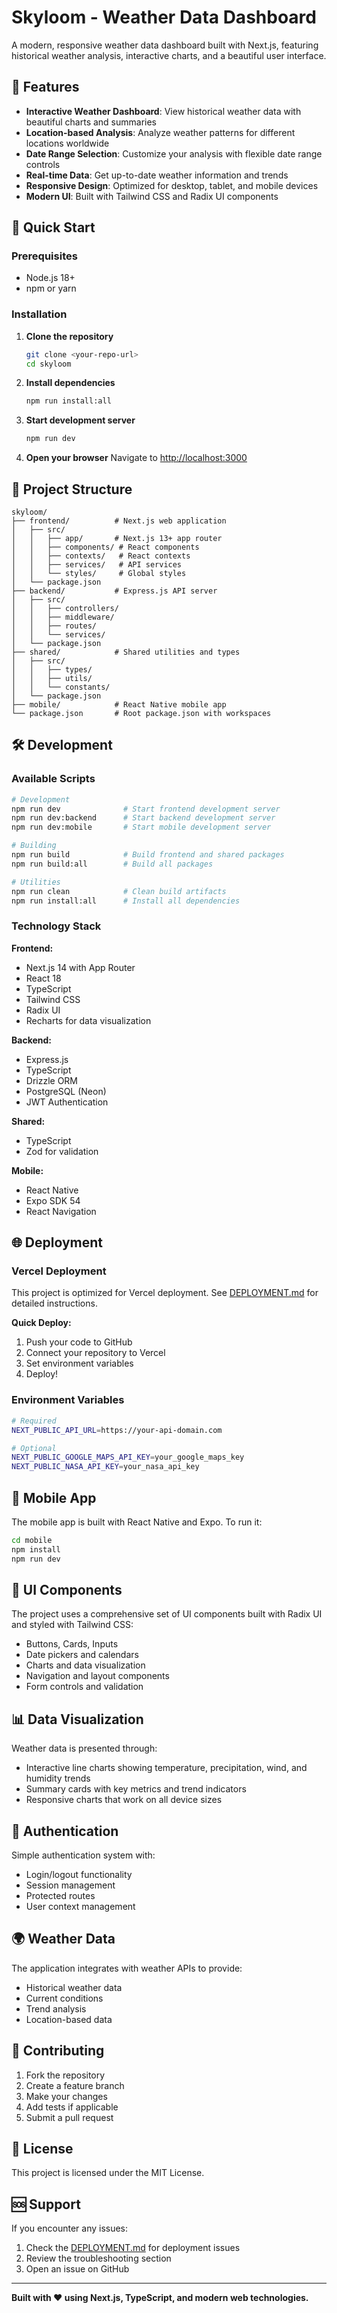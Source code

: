 # Skyloom - Weather Data Dashboard

A modern, responsive weather data dashboard built with Next.js, featuring historical weather analysis, interactive charts, and a beautiful user interface.

## 🌟 Features

- **Interactive Weather Dashboard**: View historical weather data with beautiful charts and summaries
- **Location-based Analysis**: Analyze weather patterns for different locations worldwide
- **Date Range Selection**: Customize your analysis with flexible date range controls
- **Real-time Data**: Get up-to-date weather information and trends
- **Responsive Design**: Optimized for desktop, tablet, and mobile devices
- **Modern UI**: Built with Tailwind CSS and Radix UI components

## 🚀 Quick Start

### Prerequisites
- Node.js 18+ 
- npm or yarn

### Installation

1. **Clone the repository**
   ```bash
   git clone <your-repo-url>
   cd skyloom
   ```

2. **Install dependencies**
   ```bash
   npm run install:all
   ```

3. **Start development server**
   ```bash
   npm run dev
   ```

4. **Open your browser**
   Navigate to [http://localhost:3000](http://localhost:3000)

## 📁 Project Structure

```
skyloom/
├── frontend/          # Next.js web application
│   ├── src/
│   │   ├── app/       # Next.js 13+ app router
│   │   ├── components/ # React components
│   │   ├── contexts/   # React contexts
│   │   ├── services/   # API services
│   │   └── styles/     # Global styles
│   └── package.json
├── backend/           # Express.js API server
│   ├── src/
│   │   ├── controllers/
│   │   ├── middleware/
│   │   ├── routes/
│   │   └── services/
│   └── package.json
├── shared/            # Shared utilities and types
│   ├── src/
│   │   ├── types/
│   │   ├── utils/
│   │   └── constants/
│   └── package.json
├── mobile/            # React Native mobile app
└── package.json       # Root package.json with workspaces
```

## 🛠️ Development

### Available Scripts

```bash
# Development
npm run dev              # Start frontend development server
npm run dev:backend      # Start backend development server
npm run dev:mobile       # Start mobile development server

# Building
npm run build            # Build frontend and shared packages
npm run build:all        # Build all packages

# Utilities
npm run clean            # Clean build artifacts
npm run install:all      # Install all dependencies
```

### Technology Stack

**Frontend:**
- Next.js 14 with App Router
- React 18
- TypeScript
- Tailwind CSS
- Radix UI
- Recharts for data visualization

**Backend:**
- Express.js
- TypeScript
- Drizzle ORM
- PostgreSQL (Neon)
- JWT Authentication

**Shared:**
- TypeScript
- Zod for validation

**Mobile:**
- React Native
- Expo SDK 54
- React Navigation

## 🌐 Deployment

### Vercel Deployment
This project is optimized for Vercel deployment. See [DEPLOYMENT.md](./DEPLOYMENT.md) for detailed instructions.

**Quick Deploy:**
1. Push your code to GitHub
2. Connect your repository to Vercel
3. Set environment variables
4. Deploy!

### Environment Variables

```bash
# Required
NEXT_PUBLIC_API_URL=https://your-api-domain.com

# Optional
NEXT_PUBLIC_GOOGLE_MAPS_API_KEY=your_google_maps_key
NEXT_PUBLIC_NASA_API_KEY=your_nasa_api_key
```

## 📱 Mobile App

The mobile app is built with React Native and Expo. To run it:

```bash
cd mobile
npm install
npm run dev
```

## 🎨 UI Components

The project uses a comprehensive set of UI components built with Radix UI and styled with Tailwind CSS:

- Buttons, Cards, Inputs
- Date pickers and calendars
- Charts and data visualization
- Navigation and layout components
- Form controls and validation

## 📊 Data Visualization

Weather data is presented through:
- Interactive line charts showing temperature, precipitation, wind, and humidity trends
- Summary cards with key metrics and trend indicators
- Responsive charts that work on all device sizes

## 🔐 Authentication

Simple authentication system with:
- Login/logout functionality
- Session management
- Protected routes
- User context management

## 🌍 Weather Data

The application integrates with weather APIs to provide:
- Historical weather data
- Current conditions
- Trend analysis
- Location-based data

## 🤝 Contributing

1. Fork the repository
2. Create a feature branch
3. Make your changes
4. Add tests if applicable
5. Submit a pull request

## 📄 License

This project is licensed under the MIT License.

## 🆘 Support

If you encounter any issues:
1. Check the [DEPLOYMENT.md](./DEPLOYMENT.md) for deployment issues
2. Review the troubleshooting section
3. Open an issue on GitHub

---

**Built with ❤️ using Next.js, TypeScript, and modern web technologies.**

<!-- Updated for Vercel deployment -->